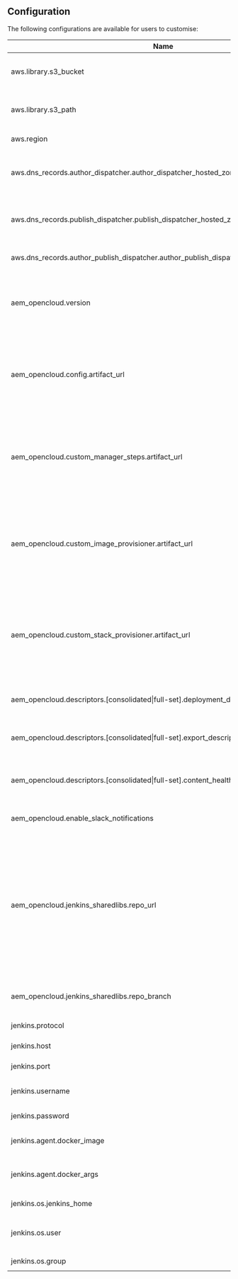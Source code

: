 Configuration
-------------

The following configurations are available for users to customise:

| Name | Description | Required? | Default |
|------|-------------|-----------|---------|
| aws.library.s3_bucket | S3 Bucket to upload/download AEM OpenCloud libraries to/from | Mandatory | |
| aws.library.s3_path | S3 Path to the location of the AEM OpenCloud library artifacts | Optional | `library` |
| aws.region | [AWS region name](http://docs.aws.amazon.com/AWSEC2/latest/UserGuide/using-regions-availability-zones.html) | Mandatory | |
| aws.dns_records.author_dispatcher.author_dispatcher_hosted_zone_name| Hosted Zone for author dispatcher of a full-set environment | Mandatory | |
| aws.dns_records.publish_dispatcher.publish_dispatcher_hosted_zone_name| Hosted Zone for publish dispatcher of a full-set environment | Mandatory | |
| aws.dns_records.author_publish_dispatcher.author_publish_dispatcher_hosted_zone_name| Hosted Zone for a consolidated environment | Mandatory | |
| aem_opencloud.version | AEM OpenCloud version value to be displayed on Jenkins folder with format `aem-opencloud-<version>` | Optional | The current AEM OpenCloud version |
| aem_opencloud.config.artifact_url | URL to the location of the AEM OpenCloud configuration artifact in tar.gz format. s3:// http:// or https:// Protocols can be used. | Mandatory | |
| aem_opencloud.custom_manager_steps.artifact_url | URL to the location of the AEM OpenCloud [Custom Manager Steps](https://github.com/shinesolutions/aem-opencloud-manager/blob/main/docs/customisation-points.md#custom-manager-steps) artifact in tar.gz format. s3:// http:// or https:// Protocols can be used. | Mandatory | |
| aem_opencloud.custom_image_provisioner.artifact_url | URL to the location of the AEM OpenCloud [Custom Image Provisioner](https://github.com/shinesolutions/packer-aem/blob/main/docs/customisation-points.md#custom-image-provisioner) artifact in tar.gz format. s3:// http:// or https:// Protocols can be used. | Mandatory | |
| aem_opencloud.custom_stack_provisioner.artifact_url | URL to the location of the AEM OpenCloud [Custom Stack Provisioner](https://github.com/shinesolutions/aem-aws-stack-builder/blob/main/docs/customisation-points.md#custom-stack-provisioner) artifact in tar.gz format. s3:// http:// or https:// Protocols can be used. | Mandatory | |
| aem_opencloud.descriptors.\[consolidated\|full-set\].deployment_descriptor_url | URL to the location of [Deployment Descriptor](https://github.com/shinesolutions/aem-aws-stack-builder/blob/main/docs/descriptors.md#deployment-descriptor) file | Optional | |
| aem_opencloud.descriptors.\[consolidated\|full-set\].export_descriptor_url | URL to the location of [Package Backup Descriptor](https://github.com/shinesolutions/aem-aws-stack-builder/blob/main/docs/descriptors.md#package-backup-descriptor) file | Optional | |
| aem_opencloud.descriptors.\[consolidated\|full-set\].content_healthcheck_descriptor_url | URL to the location of [Content Health Check Descriptor](https://github.com/shinesolutions/aem-aws-stack-builder/blob/main/docs/descriptors.md#content-health-check-descriptor) file | Optional | |
| aem_opencloud.enable_slack_notifications | Enable/disable sending SLACK notifications | Optional | false |
| aem_opencloud.jenkins_sharedlibs.repo_url | URL to the [Jenkins shared libraries](https://jenkins.io/doc/book/pipeline/shared-libraries/) repository. Overwrite this value if 1) you don't have access to GitHub and have to rely on an internal fork repo, or 2) you want to customise the shared libraries with additional functions. | Optional | `https://github.com/shinesolutions/aem-opencloud-manager/` |
| aem_opencloud.jenkins_sharedlibs.repo_branch | Branch name of the Jenkins shared libraries to be used | Optional | `main` |
| jenkins.protocol | Either `http` or `https`. | Optional | The current version of AEM OpenCloud Manager. |
| jenkins.host | FQDN of the Jenkins server | Mandatory | `overwrite-me` |
| jenkins.port | Port of the Jenkins server | Mandatory | `8080` |
| jenkins.username | Jenkins username to create jobs. | Mandatory | |
| jenkins.password | Jenkins user password. | Mandatory | |
| jenkins.agent.docker_image | Jenkins Docker agent image to use | Optional | `shinesolutions/aem-platform-buildenv:latest` |
| jenkins.agent.docker_args | Additional Jenkins Docker agent CLI launch arguments | Optional | |
| jenkins.os.jenkins_home | [Jenkins home](https://wiki.jenkins.io/display/JENKINS/Administering+Jenkins) directory. | Optional | |
| jenkins.os.user | OS user which should own Jenkins plugin binaries | Optional | |
| jenkins.os.group | OS group of `jenkins.os.user` | Optional | |
